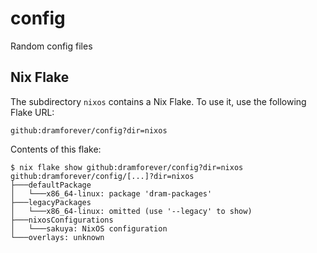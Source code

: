 # config

Random config files

## Nix Flake

The subdirectory `nixos` contains a Nix Flake. To use it, use the following Flake URL:

```plain
github:dramforever/config?dir=nixos
```

Contents of this flake:

```console
$ nix flake show github:dramforever/config?dir=nixos
github:dramforever/config/[...]?dir=nixos
├───defaultPackage
│   └───x86_64-linux: package 'dram-packages'
├───legacyPackages
│   └───x86_64-linux: omitted (use '--legacy' to show)
├───nixosConfigurations
│   └───sakuya: NixOS configuration
└───overlays: unknown
```
